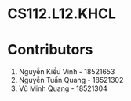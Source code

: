 # CS112.L12.KHCL
# Contributors
  1. Nguyễn Kiều Vinh - 18521653
  2. Nguyễn Tuấn Quang - 18521302
  3. Vũ Minh Quang - 18521304
